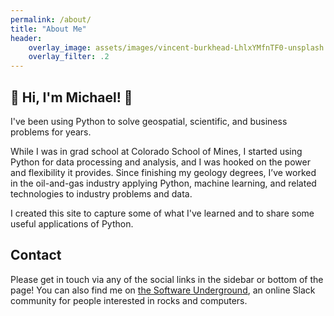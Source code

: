 ```yaml
---
permalink: /about/
title: "About Me"
header:
    overlay_image: assets/images/vincent-burkhead-LhlxYMfnTF0-unsplash.jpg
    overlay_filter: .2
---
```


## :wave: Hi, I'm Michael! :wave:
I've been using Python to solve geospatial, scientific, and business problems for years. 

While I was in grad school at Colorado School of Mines, I started using Python for data processing and analysis, and I was hooked on the power and flexibility it provides. Since finishing my geology degrees, I’ve worked in the  oil-and-gas industry applying Python, machine learning, and related technologies to industry problems and data.

I created this site to capture some of what I've learned and to share some useful applications of Python.

## Contact
Please get in touch via any of the social links in the sidebar or bottom of the page! You can also find me on [the Software Underground](https://softwareunderground.org/), an online Slack community for people interested in rocks and computers.